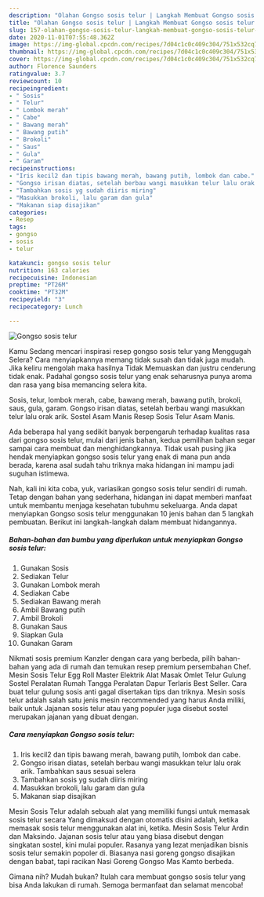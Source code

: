 ```yaml
---
description: "Olahan Gongso sosis telur | Langkah Membuat Gongso sosis telur Yang Menggugah Selera"
title: "Olahan Gongso sosis telur | Langkah Membuat Gongso sosis telur Yang Menggugah Selera"
slug: 157-olahan-gongso-sosis-telur-langkah-membuat-gongso-sosis-telur-yang-menggugah-selera
date: 2020-11-01T07:55:48.362Z
image: https://img-global.cpcdn.com/recipes/7d04c1c0c409c304/751x532cq70/gongso-sosis-telur-foto-resep-utama.jpg
thumbnail: https://img-global.cpcdn.com/recipes/7d04c1c0c409c304/751x532cq70/gongso-sosis-telur-foto-resep-utama.jpg
cover: https://img-global.cpcdn.com/recipes/7d04c1c0c409c304/751x532cq70/gongso-sosis-telur-foto-resep-utama.jpg
author: Florence Saunders
ratingvalue: 3.7
reviewcount: 10
recipeingredient:
- " Sosis"
- " Telur"
- " Lombok merah"
- " Cabe"
- " Bawang merah"
- " Bawang putih"
- " Brokoli"
- " Saus"
- " Gula"
- " Garam"
recipeinstructions:
- "Iris kecil2 dan tipis bawang merah, bawang putih, lombok dan cabe."
- "Gongso irisan diatas, setelah berbau wangi masukkan telur lalu orak arik. Tambahkan saus sesuai selera"
- "Tambahkan sosis yg sudah diiris miring"
- "Masukkan brokoli, lalu garam dan gula"
- "Makanan siap disajikan"
categories:
- Resep
tags:
- gongso
- sosis
- telur

katakunci: gongso sosis telur 
nutrition: 163 calories
recipecuisine: Indonesian
preptime: "PT26M"
cooktime: "PT32M"
recipeyield: "3"
recipecategory: Lunch

---
```



![Gongso sosis telur](https://img-global.cpcdn.com/recipes/7d04c1c0c409c304/751x532cq70/gongso-sosis-telur-foto-resep-utama.jpg)

Kamu Sedang mencari inspirasi resep gongso sosis telur yang Menggugah Selera? Cara menyiapkannya memang tidak susah dan tidak juga mudah. Jika keliru mengolah maka hasilnya Tidak Memuaskan dan justru cenderung tidak enak. Padahal gongso sosis telur yang enak seharusnya punya aroma dan rasa yang bisa memancing selera kita.

Sosis, telur, lombok merah, cabe, bawang merah, bawang putih, brokoli, saus, gula, garam. Gongso irisan diatas, setelah berbau wangi masukkan telur lalu orak arik. Sostel Asam Manis Resep Sosis Telur Asam Manis.

Ada beberapa hal yang sedikit banyak berpengaruh terhadap kualitas rasa dari gongso sosis telur, mulai dari jenis bahan, kedua pemilihan bahan segar sampai cara membuat dan menghidangkannya. Tidak usah pusing jika hendak menyiapkan gongso sosis telur yang enak di mana pun anda berada, karena asal sudah tahu triknya maka hidangan ini mampu jadi suguhan istimewa.


Nah, kali ini kita coba, yuk, variasikan gongso sosis telur sendiri di rumah. Tetap dengan bahan yang sederhana, hidangan ini dapat memberi manfaat untuk membantu menjaga kesehatan tubuhmu sekeluarga. Anda dapat menyiapkan Gongso sosis telur menggunakan 10 jenis bahan dan 5 langkah pembuatan. Berikut ini langkah-langkah dalam membuat hidangannya.

<!--inarticleads1-->

##### Bahan-bahan dan bumbu yang diperlukan untuk menyiapkan Gongso sosis telur:

1. Gunakan  Sosis
1. Sediakan  Telur
1. Gunakan  Lombok merah
1. Sediakan  Cabe
1. Sediakan  Bawang merah
1. Ambil  Bawang putih
1. Ambil  Brokoli
1. Gunakan  Saus
1. Siapkan  Gula
1. Gunakan  Garam


Nikmati sosis premium Kanzler dengan cara yang berbeda, pilih bahan-bahan yang ada di rumah dan temukan resep premium persembahan Chef. Mesin Sosis Telur Egg Roll Master Elektrik Alat Masak Omlet Telur Gulung Sostel Peralatan Rumah Tangga Peralatan Dapur Terlaris Best Seller. Cara buat telur gulung sosis anti gagal disertakan tips dan triknya. Mesin sosis telur adalah salah satu jenis mesin recommended yang harus Anda miliki, baik untuk Jajanan sosis telur atau yang populer juga disebut sostel merupakan jajanan yang dibuat dengan. 

<!--inarticleads2-->

##### Cara menyiapkan Gongso sosis telur:

1. Iris kecil2 dan tipis bawang merah, bawang putih, lombok dan cabe.
1. Gongso irisan diatas, setelah berbau wangi masukkan telur lalu orak arik. Tambahkan saus sesuai selera
1. Tambahkan sosis yg sudah diiris miring
1. Masukkan brokoli, lalu garam dan gula
1. Makanan siap disajikan


Mesin Sosis Telur adalah sebuah alat yang memiliki fungsi untuk memasak sosis telur secara Yang dimaksud dengan otomatis disini adalah, ketika memasak sosis telur menggunakan alat ini, ketika. Mesin Sosis Telur Ardin dan Maksindo. Jajanan sosis telur atau yang biasa disebut dengan singkatan sostel, kini mulai populer. Rasanya yang lezat menjadikan bisnis sosis telur semakin popoler di. Biasanya nasi goreng gongso disajikan dengan babat, tapi racikan Nasi Goreng Gongso Mas Kamto berbeda. 

Gimana nih? Mudah bukan? Itulah cara membuat gongso sosis telur yang bisa Anda lakukan di rumah. Semoga bermanfaat dan selamat mencoba!
